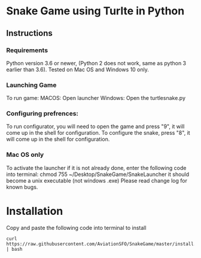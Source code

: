 # Snake Game using Turlte in Python
## Instructions
### Requirements
Python version 3.6 or newer, (Python 2 does not work, same as python 3 earlier than 3.6). Tested on Mac OS and Windows 10 only. 
### Launching Game
To run game:
MACOS: Open launcher
Windows: Open the turtlesnake.py

### Configuring prefrences:

To run configurator, you will need to open the game and press "9", it will come up in the shell for configuration.
To configure the snake, press "8", it will come up in the shell for configuration.
### Mac OS only
To activate the launcher if it is not already done, enter the following code into terminal: chmod 755 ~/Desktop/SnakeGame/SnakeLauncher
it should become a unix executable (not windows .exe)
Please read change log for known bugs.

# Installation
Copy and paste the following code into terminal to install
```shell
curl https://raw.githubusercontent.com/AviationSFO/SnakeGame/master/install.sh | bash
```
